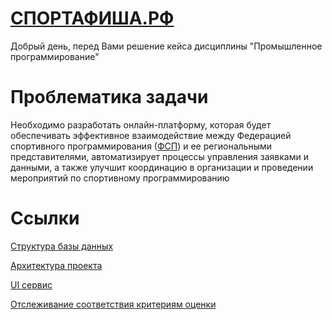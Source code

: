 # [СПОРТАФИША.РФ](https://спортафиша.рф/)

Добрый день, перед Вами решение кейса дисциплины "Промышленное программирование"

# Проблематика задачи

Необходимо разработать онлайн-платформу, которая будет обеспечивать эффективное взаимодействие между Федерацией спортивного программирования ([ФСП](fsp-russia.com)) и ее региональными представителями, автоматизирует процессы управления заявками и данными, а также улучшит координацию в организации и проведении мероприятий по спортивному программированию

# Ссылки

[Структура базы данных](https://dbdiagram.io/d/sportprog-ru-6753000be9daa85acae77614)

[Архитектура проекта](https://s.icepanel.io/W0QiY5bPrcDjPu/gr0L)

[UI сервис](https://www.figma.com/design/tIcrsD40svONrjwoM43qtu/%D0%A7%D0%B5%D0%BC%D0%BF_%D1%84%D1%80%D0%BE%D0%BD%D1%82?node-id=0-1&node-type=canvas&t=PRCRotrsQjy6Enzv-0)

[Отслеживание соответствия критериям оценки](https://draw.chat/dc25babtu6whhsfksriledfw4lu6xk:t1alnpybv5hz6k1r0bcd7sn0viie732fmtkj#p1,0,137.22077894232802,r0,s1.7490062499999997,tool=pen)
